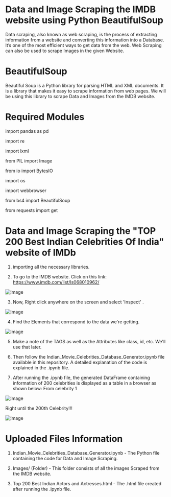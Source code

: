 # Data and Image Scraping the IMDB website using Python BeautifulSoup 

Data scraping, also known as web scraping, is the process of extracting information from a website and converting this information into
a Database. It’s one of the most efficient ways to get data from the web. 
Web Scraping can also be used to scrape Images in the given Website.

# BeautifulSoup

Beautiful Soup is a Python library for parsing HTML and XML documents. It is a library that makes it easy to scrape information from web pages. We will be using this library to scrape Data and Images from the IMDB website.

# Required Modules

import pandas as pd

import re

import lxml

from PIL import Image

from io import BytesIO

import os

import webbrowser

from bs4 import BeautifulSoup

from requests import get

# Data and Image Scraping the "TOP 200 Best Indian Celebrities Of India" website of IMDb

1. importing all the necessary libraries.

2. To go to the IMDB website. Click on this link: https://www.imdb.com/list/ls068010962/

![image](https://user-images.githubusercontent.com/54140890/80499110-2fe12d80-898a-11ea-9c59-3ff71607dfb3.png)

3. Now, Right click anywhere on the screen and select 'Inspect' .

![image](https://user-images.githubusercontent.com/54140890/80498910-eb559200-8989-11ea-9b00-82536c499a78.png)

4. Find the Elements that correspond to the data we're getting.

![image](https://user-images.githubusercontent.com/54140890/80499002-0f18d800-898a-11ea-95f4-d93d9f736973.png)

5. Make a note of the TAGS as well as the Attributes like class, id, etc. We'll use that later.

6. Then follow the Indian_Movie_Celebrities_Database_Generator.ipynb file available in this repository. A detailed explanation of the      code is explained in the .ipynb file.

7. After running the .ipynb file, the generated DataFrame containing information of 200 celebrities is displayed as a table 
   in a browser as shown below:
   From celebrity 1

![image](https://user-images.githubusercontent.com/54140890/80499673-e80ed600-898a-11ea-8e8b-f79d2898c914.png)

   Right until the 200th Celebrity!!!
   
![image](https://user-images.githubusercontent.com/54140890/80504288-8cdfe200-8990-11ea-813a-8519bf5d495a.png)


# Uploaded Files Information

1. Indian_Movie_Celebrities_Database_Generator.ipynb - The Python file containing the code for Data and Image Scraping.

2. Images/ (Folder) - This folder consists of all the images Scraped from the IMDB website.

3. Top 200 Best Indian Actors and Actresses.html - The .html file created after running the .ipynb file.

